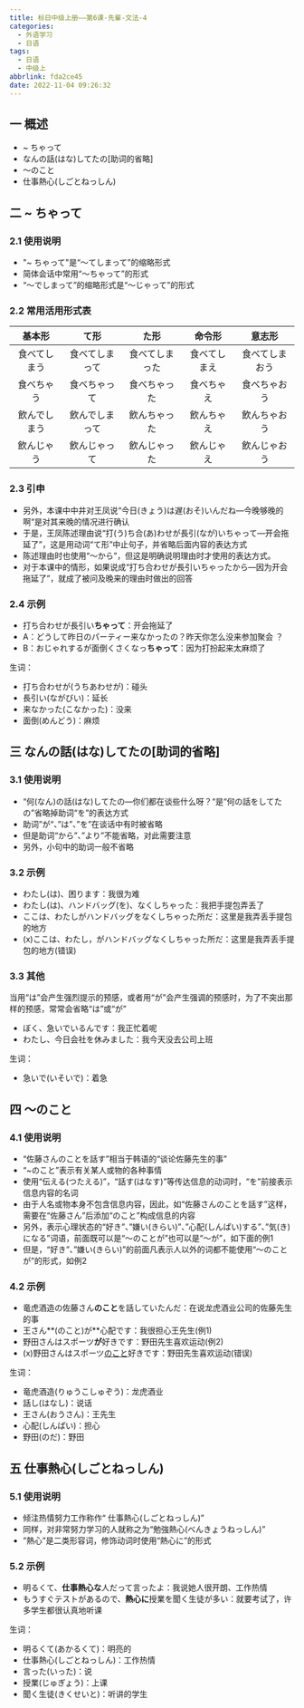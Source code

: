 ```yaml
---
title: 标日中级上册——第6课-先輩-文法-4
categories:
  - 外语学习
  - 日语
tags:
  - 日语
  - 中级上
abbrlink: fda2ce45
date: 2022-11-04 09:26:32
---
```

## 一 概述

* ~ ちゃって
* なんの話(はな)してたの[助词的省略]
* ～のこと
* 仕事熱心(しごとねっしん)

<!--more-->

## 二 ~ ちゃって

### 2.1 使用说明

* "~ ちゃって"是“～てしまって”的缩略形式
* 简体会话中常用“～ちゃって”的形式
* “～でしまって”的缩略形式是“～じゃって”的形式

### 2.2 常用活用形式表

|    基本形    |      て形      |      た形      |    命令形    |     意志形     |
| :----------: | :------------: | :------------: | :----------: | :------------: |
| 食べてしまう | 食べてしまって | 食べてしまった | 食べてしまえ | 食べてしまおう |
|  食べちゃう  |  食べちゃって  |  食べちゃった  |  食べちゃえ  |  食べちゃおう  |
| 飲んでしまう | 飲んでしまって |  飲んちゃった  |  飲んちゃえ  |  飲んちゃおう  |
|  飲んじゃう  |  飲んじゃって  |  飲んじゃった  |  飲んじゃえ  |  飲んじゃおう  |

### 2.3 引申

* 另外，本课中中井对王凤说“今日(きょう)は遅(おそ)いんだね—今晚够晚的啊“是对其来晚的情况进行确认
* 于是，王凤陈述理由说“打(う)ち合(あ)わせが長引(なが)いちゃって—开会拖延了”，这是用动词“て形”中止句子，并省略后面内容的表达方式
* 陈述理由时也使用“～から”，但这是明确说明理由时才使用的表达方式。
* 对于本课中的情形，如果说成“打ち合わせが長引いちゃったから—因为开会拖延了”，就成了被问及晚来的理由时做出的回答

### 2.4 示例

* 打ち合わせが長引い**ちゃって**：开会拖延了
* A：どうして昨日のパーティー来なかったの？昨天你怎么没来参加聚会 ？
* B：おじゃれするが面倒くさくなっ**ちゃって**：因为打扮起来太麻烦了

生词：

* 打ち合わせが(うちあわせが)：碰头
* 長引い(ながびい)：延长
* 来なかった(こなかった)：没来
* 面倒(めんどう)：麻烦

## 三 なんの話(はな)してたの[助词的省略]

### 3.1 使用说明

*  “何(なん)の話(はな)してたの—你们都在谈些什么呀？“是“何の話をしてたの”省略掉助词“を”的表达方式
* 助词”が“、”は”、”を”在谈话中有时被省略
* 但是助词“から”、”より”不能省略，对此需要注意
* 另外，小句中的助词一般不省略

### 3.2 示例

* わたし(は)、困ります：我很为难
* わたし(は)、ハンドバッグ(を)、なくしちゃった：我把手提包弄丢了
* ここは、わたしがハンドバッグをなくしちゃった所だ：这里是我弄丢手提包的地方
* (x)ここは、わたし，がハンドバッグなくしちゃった所だ：这里是我弄丢手提包的地方(错误)

### 3.3 其他

当用“は”会产生强烈提示的预感，或者用“が”会产生强调的预感时，为了不突出那样的预感，常常会省略“は”或“が”

* ぼく、急いでいるんです：我正忙着呢
* わたし、今日会社を休みました：我今天没去公司上班

生词：

* 急いで(いそいで)：着急

## 四 ～のこと

### 4.1 使用说明

* “佐藤さんのことを話す”相当于韩语的“谈论佐藤先生的事”
* “~のこと”表示有关某人或物的各种事情
* 使用“伝える(つたえる)”，“話す(はなす)”等传达信息的动词时，“を”前接表示信息内容的名词
* 由于人名或物本身不包含信息内容，因此，如“佐藤さんのことを話す”这样，需要在“佐藤さん”后添加“のこと”构成信息的内容
* 另外，表示心理状态的“好き”、”嫌い(きらい)”、”心配(しんぱい)する”、”気(き)になる”词语，前面既可以是“～のことが”也可以是“～が”，如下面的例1
* 但是，“好き”、”嫌い(きらい)”的前面凡表示人以外的词都不能使用“～のことが”的形式，如例2

### 4.2 示例

* 竜虎酒造の佐藤さん**のこと**を話していたんだ：在说龙虎酒业公司的佐藤先生的事
* 王さん**(のこと)が**心配です：我很担心王先生(例1)
* 野田さんはスポーツ**が**好きです：野田先生喜欢运动(例2)
* (x)野田さんはスポーツ<u>のこと</u>好きです：野田先生喜欢运动(错误)

生词：

* 竜虎酒造(りゅうこしゅぞう)：龙虎酒业
* 話し(はなし)：说话
* 王さん(おうさん)：王先生
* 心配(しんぱい)：担心
* 野田(のだ)：野田

## 五 仕事熱心(しごとねっしん)

### 5.1 使用说明

* 倾注热情努力工作称作“ 仕事熱心(しごとねっしん)”
* 同样，对非常努力学习的人就称之为“勉強熱心(べんきょうねっしん)”
* ”熱心”是二类形容词，修饰动词时使用“熱心に”的形式

### 5.2 示例

* 明るくて、**仕事熱心な**人だって言ったよ：我说她人很开朗、工作热情
* もうすぐテストがあるので、**熱心に**授業を聞く生徒が多い：就要考试了，许多学生都很认真地听课

生词：

* 明るくて(あかるくて)：明亮的
* 仕事熱心(しごとねっしん)：工作热情
* 言った(いった)：说
* 授業(じゅぎょう)：上课
* 聞く生徒(きくせいと)：听讲的学生

